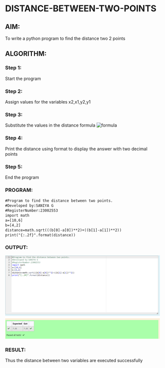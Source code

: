 # DISTANCE-BETWEEN-TWO-POINTS

## AIM:
To write a python program to find the distance two 2 points
## ALGORITHM:
### Step 1: 
Start the program
### Step 2: 
Assign values for the variables x2,x1,y2,y1
### Step 3: 
Substitute the values in the distance formula  ![formula](/formula.JPG)
### Step 4: 
Print the distance using format to display the answer with two decimal points
### Step 5: 
End the program
### PROGRAM:
``````
#Program to find the distance between two points.
#Developed by:SANIYA G
#RegisterNumber:23002553
import math
a=[10,6]
b=[4,2]
distance=math.sqrt(((b[0]-a[0])**2)+((b[1]-a[1])**2))
print("{:.2f}".format(distance))
``````
### OUTPUT:
![Alt text](distance.png)
### RESULT:
Thus the distance between two variables are executed successfully
